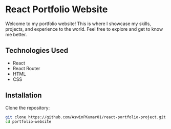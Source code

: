 # React Portfolio Website

Welcome to my portfolio website! This is where I showcase my skills, projects, and experience to the world. Feel free to explore and get to know me better.

## Technologies Used

- React
- React Router
- HTML
- CSS

## Installation

Clone the repository:

   ```bash
   git clone https://github.com/AswinPKumar01/react-portfolio-project.git
   cd portfolio-website
